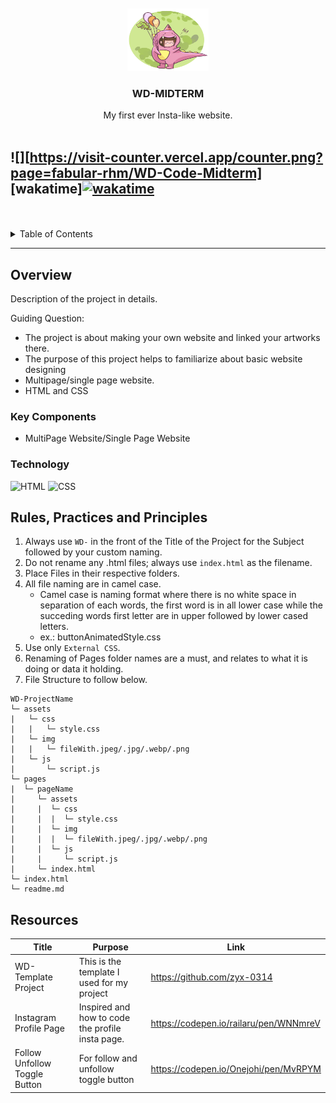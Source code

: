 <a name="readme-top">

<br/>

<br />
<div align="center">
  <a href="https://github.com/fabular-rhm">
  <!-- TODO: If you want to add logo or banner you can add it here -->
    <img src="./assets/img/DINO-LOGO.png" alt="" width="130" height="100">
  </a>
<!-- TODO: Change Title to the name of the title of your Project -->
  <h3 align="center">WD-MIDTERM</h3>
</div>
<!-- TODO: Make a short description -->
<div align="center">
  My first ever Insta-like website. 
</div>

<br />

<!-- TODO: Change the zyx-0314 into your github username  -->
<!-- TODO: Change the WD-Template-Project into the same name of your folder -->
![][https://visit-counter.vercel.app/counter.png?page=fabular-rhm/WD-Code-Midterm]
[wakatime]<a href="https://wakatime.com/badge/user/3ea6918d-510a-4a52-8cbd-ffef9850b08d/project/9115ad8d-6a98-482b-9d4e-d0e2c8902aee"><img src="https://wakatime.com/badge/user/3ea6918d-510a-4a52-8cbd-ffef9850b08d/project/9115ad8d-6a98-482b-9d4e-d0e2c8902aee.svg" alt="wakatime"></a>
---

<br />
<br />

<!-- TODO: If you want to add more layers for your readme -->
<details>
  <summary>Table of Contents</summary>
  <ol>
    <li>
      <a href="#overview"> Overview </a>
      <ol>
        <li>
          <a href="#key-components"> Key Components </a>
        </li>
        <li>
          <a href="#technology"> Technology </a>
        </li>
      </ol>
    </li>
    <li>
      <a href="#rule,-practices-and-principles">Rules, Practices and Principles</a>
    </li>
    <li>
      <a href="#resources"> Resources. </a>
    </li>
  </ol>
</details>

---

## Overview

<!-- TODO: To be changed -->
<!-- The following are just sample -->
Description of the project in details.

Guiding Question:
- The project is about making your own website and linked your artworks there. 
- The purpose of this project helps to familiarize about basic website designing
- Multipage/single page website.
- HTML and CSS

### Key Components
<!-- TODO: List of Key Components -->
<!-- The following are just sample -->
- MultiPage Website/Single Page Website

### Technology
<!-- TODO: List of Technology Used -->
![HTML](https://img.shields.io/badge/HTML-E34F26?style=for-the-badge&logo=html5&logoColor=white)
![CSS](https://img.shields.io/badge/CSS-1572B6?style=for-the-badge&logo=css3&logoColor=white)

## Rules, Practices and Principles
1. Always use `WD-` in the front of the Title of the Project for the Subject followed by your custom naming.
2. Do not rename any .html files; always use `index.html` as the filename.
3. Place Files in their respective folders.
4. All file naming are in camel case.
   - Camel case is naming format where there is no white space in separation of each words, the first word is in all lower case while the succeding words first letter are in upper followed by lower cased letters.
   - ex.: buttonAnimatedStyle.css
5. Use only `External CSS`.
6. Renaming of Pages folder names are a must, and relates to what it is doing or data it holding.
7. File Structure to follow below.

```
WD-ProjectName
└─ assets
|   └─ css
|   |   └─ style.css
|   └─ img
|   |   └─ fileWith.jpeg/.jpg/.webp/.png
|   └─ js
|       └─ script.js
└─ pages
|  └─ pageName
|     └─ assets
|     |  └─ css
|     |  |  └─ style.css
|     |  └─ img
|     |  |  └─ fileWith.jpeg/.jpg/.webp/.png
|     |  └─ js
|     |     └─ script.js
|     └─ index.html
└─ index.html
└─ readme.md
```

## Resources

<!-- TODO: Add References -->
| Title | Purpose | Link |
|-|-|-|
| WD-Template Project | This is the template I used for my project | https://github.com/zyx-0314 |
| Instagram Profile Page | Inspired and how to code the profile insta page. | https://codepen.io/railaru/pen/WNNmreV |
| Follow Unfollow Toggle Button | For follow and unfollow toggle button | https://codepen.io/Onejohi/pen/MvRPYM |

